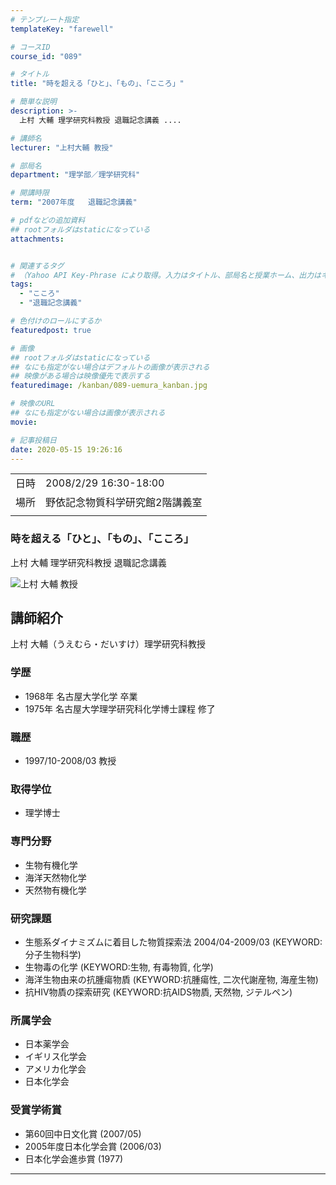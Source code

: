 ```yaml
---
# テンプレート指定
templateKey: "farewell"

# コースID
course_id: "089"

# タイトル
title: "時を超える「ひと」、「もの」、「こころ」"

# 簡単な説明
description: >-
  上村 大輔 理学研究科教授 退職記念講義 ....

# 講師名
lecturer: "上村大輔 教授"

# 部局名
department: "理学部／理学研究科"

# 開講時限
term: "2007年度	退職記念講義"

# pdfなどの追加資料
## rootフォルダはstaticになっている
attachments:


# 関連するタグ
# （Yahoo API Key-Phrase により取得。入力はタイトル、部局名と授業ホーム、出力はキーフレーズ（tags））
tags:
  - "こころ"
  - "退職記念講義"

# 色付けのロールにするか
featuredpost: true

# 画像
## rootフォルダはstaticになっている
## なにも指定がない場合はデフォルトの画像が表示される
## 映像がある場合は映像優先で表示する
featuredimage: /kanban/089-uemura_kanban.jpg

# 映像のURL
## なにも指定がない場合は画像が表示される
movie: 

# 記事投稿日
date: 2020-05-15 19:26:16
---
```


|   |   |
|---|---|
| 日時 | 2008/2/29  16:30-18:00 |
| 場所 | 野依記念物質科学研究館2階講義室 |
|   |   |


### 時を超える「ひと」、「もの」、「こころ」



上村 大輔 理学研究科教授 退職記念講義



![上村 大輔 教授](https://ocw.nagoya-u.jp/files/89/uemura_kao.jpg)  

## 講師紹介

上村 大輔（うえむら・だいすけ）理学研究科教授 

### 学歴

  * 1968年  名古屋大学化学 卒業 
  * 1975年  名古屋大学理学研究科化学博士課程 修了 

### 職歴

  * 1997/10-2008/03 教授

### 取得学位

  * 理学博士

### 専門分野

  * 生物有機化学
  * 海洋天然物化学
  * 天然物有機化学

### 研究課題

  * 生態系ダイナミズムに着目した物質探索法 2004/04-2009/03 (KEYWORD:分子生物科学)
  * 生物毒の化学 (KEYWORD:生物, 有毒物質, 化学) 
  * 海洋生物由来の抗腫瘍物貭 (KEYWORD:抗腫瘍性, 二次代謝産物, 海産生物)
  * 抗HIV物貭の探索研究 (KEYWORD:抗AIDS物貭, 天然物, ジテルペン)

### 所属学会

  * 日本薬学会
  * イギリス化学会
  * アメリカ化学会
  * 日本化学会

### 受賞学術賞

  * 第60回中日文化賞 (2007/05)
  * 2005年度日本化学会賞 (2006/03)
  * 日本化学会進歩賞 (1977)





-----